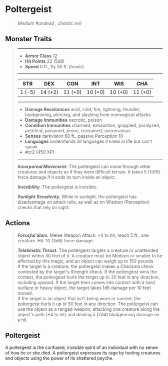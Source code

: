 # Poltergeist
>*Medium #undead , chaotic evil*
## Monster Traits
>___
>- **Armor Class** 12
>- **Hit Points** 22 (5d8)
>- **Speed** 0 ft., fly 50 ft. (hover)
>___
>|STR|DEX|CON|INT|WIS|CHA|
>|:---:|:---:|:---:|:---:|:---:|:---:|
>|1 (-5)|14 (+2)|11 (+0)|10 (+0)|10 (+0)|11 (+0)|
>___
>- **Damage Resistances** acid, cold, fire, lightning, thunder; bludgeoning, piercing, and slashing from nonmagical attacks
>- **Damage Immunities** necrotic, poison
>- **Condition Immunities** charmed, exhaustion, grappled, paralyzed, petrified, poisoned, prone, restrained, unconscious
>- **Senses** darkvision 60 ft., passive Perception 10
>- **Languages** understands all languages it knew in life but can't speak
>- #cr2 (450 XP)
>___
>***Incorporeal Movement.*** The poltergeist can move through other creatures and objects as if they were difficult terrain. It takes 5 (1d10) force damage if it ends its turn inside an object.  
>
>***Invisibility.*** The poltergeist is invisible.  
>
>***Sunlight Sensitivity.*** While in sunlight, the poltergeist has disadvantage on attack rolls, as well as on Wisdom (Perception) checks that rely on sight.  
>
## Actions
>***Forceful Slam.*** Melee Weapon Attack: +4 to hit, reach 5 ft., one creature. Hit: 10 (3d6) force damage.  
>
>***Telekinetic Thrust.*** The poltergeist targets a creature or unattended object within 30 feet of it. A creature must be Medium or smaller to be affected by this magic, and an object can weigh up to 150 pounds.  
>If the target is a creature, the poltergeist makes a Charisma check contested by the target's Strength check. If the poltergeist wins the contest, the poltergeist hurls the target up to 30 feet in any direction, including upward. If the target then comes into contact with a hard surface or heavy object, the target takes 1d6 damage per 10 feet moved.  
>If the target is an object that isn't being worn or carried, the poltergeist hurls it up to 30 feet in any direction. The poltergeist can use the object as a ranged weapon, attacking one creature along the object's path (+4 to hit) and dealing 5 (2d4) bludgeoning damage on a hit.
## Poltergeist
A poltergeist is the confused, invisible spirit of an individual with no sense of how he or she died. A poltergeist expresses its rage by hurling creatures and objects using the power of its shattered psyche.